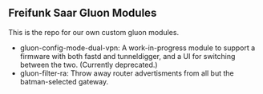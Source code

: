 ## Freifunk Saar Gluon Modules

This is the repo for our own custom gluon modules.

* gluon-config-mode-dual-vpn: A work-in-progress module to support a firmware with both fastd and tunneldigger, and a UI for switching between the two.
  (Currently deprecated.)
* gluon-filter-ra: Throw away router advertisments from all but the batman-selected gateway.
